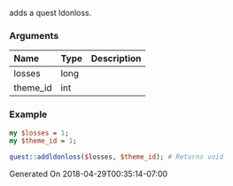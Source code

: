 adds a quest ldonloss.
### Arguments
**Name**|**Type**|**Description**
:---|:---|:---
losses|long|
theme_id|int|

### Example

```perl
my $losses = 1;
my $theme_id = 1;

quest::addldonloss($losses, $theme_id); # Returns void
```


Generated On 2018-04-29T00:35:14-07:00